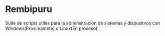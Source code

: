 # Rembipuru
Suite de scripts utiles para la adminsitración de sistemas y dispositvos con Windows(Proximamete) o Linux(En proceso)
